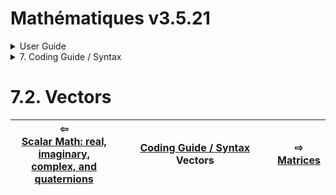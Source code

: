 # Mathématiques v3.5.21


<details>

<summary>User Guide</summary>

1. [About](../../about/README.md)<br>
2. [License](../../license/README.md)<br>
3. [Release Notes](../../release-notes/README.md)<br>
4. [Installation](../../installation/README.md)<br>
5. [Makefile / Using Mathématiques](../../using-mathematiques/README.md)<br>
6. [Code Examples](../../examples/README.md)<br>
7. _Coding Guide / Syntax_ <br>
8. [Benchmarks](../../benchmarks/README.md)<br>
9. [Tests](../../test/README.md)<br>
10. [New Feature Plans](../../feature-schedule/README.md)<br>
11. [Developer Guide](../../developer-guide/README.md)<br>


</details>



<details>

<summary>7. Coding Guide / Syntax</summary>

7.1. [Scalar Math: real, imaginary, complex, and quaternions](../scalar/README.md)<br>
7.2. _Vectors_ <br>
7.3. [Matrices](../matrix/README.md)<br>
7.4. [Tensors](../tensor/README.md)<br>
7.5. [User Guide Notation](../notation/README.md)<br>
7.6. [Operators](../operators/README.md)<br>
7.7. [Display of Results](../display/README.md)<br>
7.8. [Linear Algebra](../linear-algebra/README.md)<br>
7.9. [FILE I/O](../file-io/README.md)<br>
7.10. [Debug Modes](../debug/README.md)<br>


</details>



# 7.2. Vectors



| ⇦ <br />[Scalar Math: real, imaginary, complex, and quaternions](../scalar/README.md)  | [Coding Guide / Syntax](../README.md)<br />Vectors<br /><img width=1000/> | ⇨ <br />[Matrices](../matrix/README.md)   |
| ------------ | :-------------------------------: | ------------ |

